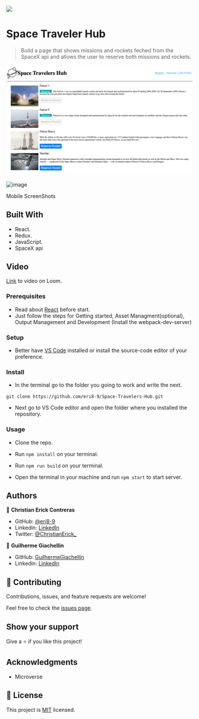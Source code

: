 ![](https://img.shields.io/badge/Microverse-blueviolet)

# Space Traveler Hub

> Build a page that shows missions and rockets feched from the SpaceX api and allows the user to reserve both missions and rockets.

<div align="center"><img src="./spaceX.png" width="500"/></div>

![image](https://user-images.githubusercontent.com/81584449/132874276-9bab7d78-ad21-443d-9cf0-f4ccc628d929.png)

Mobile ScreenShots

## Built With

- React.
- Redux.
- JavaScript.
- SpaceX api

## Video

[Link](https://www.loom.com/share/a451a571209c414b8663b7d8a2a812ba) to video on Loom.

### Prerequisites

  - Read about [React](https://reactjs.org/docs/getting-started.html) before start.
  - Just follow the steps for Getting started, Asset Managment(optional), Output Management and Development (Install the webpack-dev-server)

### Setup
  - Better have [VS Code](https://code.visualstudio.com/) installed or install the source-code editor of your preference. 

### Install

  - In the terminal go to the folder you going to work and write the next. 
  ```
  git clone https://github.com/eri8-9/Space-Travelers-Hub.git
  ```
  - Next go to VS Code editor and open the folder where you installed the repository.
### Usage

- Clone the repo.

- Run `npm install` on your terminal.

- Run `npm run build` on your terminal.

- Open the terminal in your machine and run `npm start` to start server.

## Authors

👤 **Christian Erick Contreras**

- GitHub: [@eri8-9](https://github.com/eri8-9)
- Linkedin: [LinkedIn](https://www.linkedin.com/in/christian-erick-contreras-9945b820b/)
- Twitter: [@ChristianErick_](https://twitter.com/ChristianErick_)

👤 **Guilherme Giachellin**

- GitHub: [GuilhermeGiachellin](https://github.com/GuilhermeGiachellin)
- Linkedin: [LinkedIn](https://www.linkedin.com/in/guilherme-giachellin-2599771b9/)

## 🤝 Contributing

Contributions, issues, and feature requests are welcome!

Feel free to check the [issues page](https://github.com/eri8-9/Space-Travelers-Hub/issues).

## Show your support

Give a ⭐️ if you like this project!

## Acknowledgments

- Microverse

## 📝 License

This project is [MIT](LICENSE) licensed.
